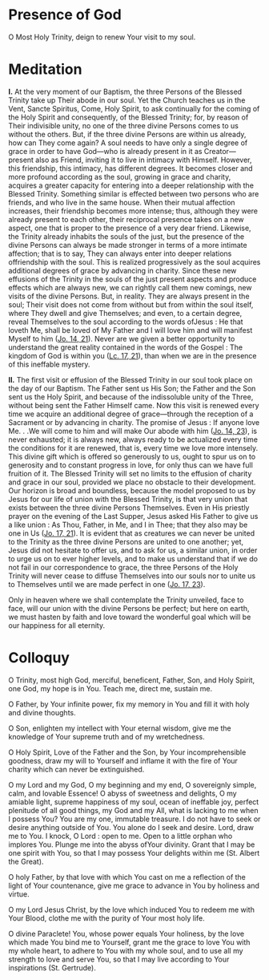 # Presence of God

O Most Holy Trinity, deign to renew Your visit to my soul.

# Meditation

**I.** At the very moment of our Baptism, the three Persons of the Blessed Trinity take up Their abode in our soul. Yet the Church teaches us in the Vent, Sancte Spiritus, Come, Holy Spirit, to ask continually for the coming of the Holy Spirit and consequently, of the Blessed Trinity; for, by reason of Their indivisible unity, no one of the three divine Persons comes to us without the others. But, if the three divine Persons are within us already, how can They come again? A soul needs to have only a single degree of grace in order to have God—who is already present in it as Creator—present also as Friend, inviting it to live in intimacy with Himself. However, this friendship, this intimacy, has different degrees. It becomes closer and more profound according as the soul, growing in grace and charity, acquires a greater capacity for entering into a deeper relationship with the Blessed Trinity. Something similar is effected between two persons who are friends, and who live in the same house. When their mutual affection increases, their friendship becomes more intense; thus, although they were already present to each other, their reciprocal presence takes on a new aspect, one that is proper to the presence of a very dear friend. Likewise, the Trinity already inhabits the souls of the just, but the presence of the divine Persons can always be made stronger in terms of a more intimate affection; that is to say, They can always enter into deeper relations offriendship with the soul. This is realized progressively as the soul acquires additional degrees of grace by advancing in charity. Since these new effusions of the Trinity in the souls of the just present aspects and produce effects which are always new, we can rightly call them new comings, new visits of the divine Persons. But, in reality. They are always present in the soul; Their visit does not come from without but from within the soul itself, where They dwell and give Themselves; and even, to a certain degree, reveal Themselves to the soul according to the words ofJesus : He that loveth Me, shall be loved of My Father and I will love him and will manifest Myself to him ([Jo. 14, 21](https://vulgata.online/bible/Jo.14?ed=DR2&vfn=DR2.Jo.14.21:vs)). Never are we given a better opportunity to understand the great reality contained in the words of the Gospel : The kingdom of God is within you ([Lc. 17, 21](https://vulgata.online/bible/Lc.17?ed=DR2&vfn=DR2.Lc.17.21:vs)), than when we are in the presence of this ineffable mystery.

**II.** The first visit or effusion of the Blessed Trinity in our soul took place on the day of our Baptism. The Father sent us His Son; the Father and the Son sent us the Holy Spirit, and because of the indissoluble unity of the Three, without being sent the Father Himself came. Now this visit is renewed every time we acquire an additional degree of grace—through the reception of a Sacrament or by advancing in charity. The promise of Jesus : If anyone love Me. . .We will come to him and will make Our abode with him ([Jo. 14, 23](https://vulgata.online/bible/Jo.14?ed=DR2&vfn=DR2.Jo.14.23:vs)), is never exhausted; it is always new, always ready to be actualized every time the conditions for it are renewed, that is, every time we love more intensely. This divine gift which is offered so generously to us, ought to spur us on to generosity and to constant progress in love, for only thus can we have full fruition of it. The Blessed Trinity will set no limits to the effusion of charity and grace in our soul, provided we place no obstacle to their development. Our horizon is broad and boundless, because the model proposed to us by Jesus for our life of union with the Blessed Trinity, is that very union that exists between the three divine Persons Themselves. Even in His priestly prayer on the evening of the Last Supper, Jesus asked His Father to give us a like union : As Thou, Father, in Me, and I in Thee; that they also may be one in Us ([Jo. 17, 21](https://vulgata.online/bible/Jo.17?ed=DR2&vfn=DR2.Jo.17.21:vs)). It is evident that as creatures we can never be united to the Trinity as the three divine Persons are united to one another; yet, Jesus did not hesitate to offer us, and to ask for us, a similar union, in order to urge us on to ever higher levels, and to make us understand that if we do not fail in our correspondence to grace, the three Persons of the Holy Trinity will never cease to diffuse Themselves into our souls nor to unite us to Themselves until we are made perfect in one ([Jo. 17, 23](https://vulgata.online/bible/Jo.17?ed=DR2&vfn=DR2.Jo.17.23:vs)).

Only in heaven where we shall contemplate the Trinity unveiled, face to face, will our union with the divine Persons be perfect; but here on earth, we must hasten by faith and love toward the wonderful goal which will be our happiness for all eternity.

# Colloquy

O Trinity, most high God, merciful, beneficent, Father, Son, and Holy Spirit, one God, my hope is in You. Teach me, direct me, sustain me.

O Father, by Your infinite power, fix my memory in You and fill it with holy and divine thoughts.

O Son, enlighten my intellect with Your eternal wisdom, give me the knowledge of Your supreme truth and of my wretchedness.

O Holy Spirit, Love of the Father and the Son, by Your incomprehensible goodness, draw my will to Yourself and inflame it with the fire of Your charity which can never be extinguished.

O my Lord and my God, O my beginning and my end, O sovereignly simple, calm, and lovable Essence! O abyss of sweetness and delights, O my amiable light, supreme happiness of my soul, ocean of ineffable joy, perfect plenitude of all good things, my God and my All, what is lacking to me when I possess You? You are my one, immutable treasure. I do not have to seek or desire anything outside of You. You alone do I seek and desire. Lord, draw me to You. I knock, O Lord : open to me. Open to a little orphan who implores You. Plunge me into the abyss ofYour divinity. Grant that I may be one spirit with You, so that I may possess Your delights within me (St. Albert the Great).

O holy Father, by that love with which You cast on me a reflection of the light of Your countenance, give me grace to advance in You by holiness and virtue.

O my Lord Jesus Christ, by the love which induced You to redeem me with Your Blood, clothe me with the purity of Your most holy life.

O divine Paraclete! You, whose power equals Your holiness, by the love which made You bind me to Yourself, grant me the grace to love You with my whole heart, to adhere to You with my whole soul, and to use all my strength to love and serve You, so that I may live according to Your inspirations (St. Gertrude).
